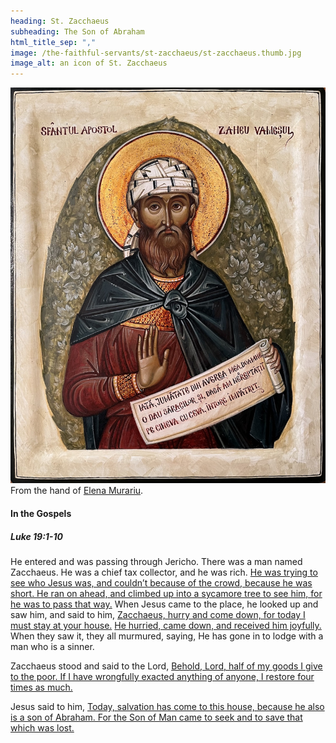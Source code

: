 ```yaml
---
heading: St. Zacchaeus
subheading: The Son of Abraham
html_title_sep: ","
image: /the-faithful-servants/st-zacchaeus/st-zacchaeus.thumb.jpg
image_alt: an icon of St. Zacchaeus
---
```


<a href="st-zacchaeus.jpg">
  <img src="st-zacchaeus.small.jpg" alt="St. Zacchaeus, the son of Abraham">
</a>
<div class="caption">From the hand of <a
href="https://www.elenamurariu.com/">Elena Murariu</a>.</div>


#### In the Gospels

##### Luke 19:1-10

He entered and was passing through Jericho. There was a man named Zacchaeus. He
was a chief tax collector, and he was rich. <u class="blue">He was trying to
see who Jesus was, and couldn’t because of the crowd, because he was short. He
ran on ahead, and climbed up into a sycamore tree to see him, for he was to
pass that way.</u> When Jesus came to the place, he looked up and saw him, and
said to him, <u>Zacchaeus, hurry and come down, for today I must stay at your
house.</u> <u class="blue">He hurried, came down, and received him
joyfully.</u> When they saw it, they all murmured, saying, He has gone in to
lodge with a man who is a sinner.

Zacchaeus stood and said to the Lord, <u class="blue">Behold, Lord, half of my
goods I give to the poor. If I have wrongfully exacted anything of anyone, I
restore four times as much.</u>

Jesus said to him, <u>Today, salvation has come to this house, because he also
is a son of Abraham. For the Son of Man came to seek and to save that which was
lost.</u>
